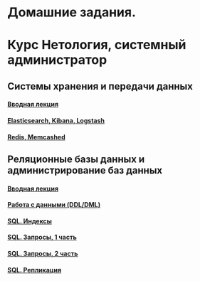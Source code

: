 # Домашние задания. 
# Курс Нетология, системный администратор
## Системы хранения и передачи данных

#### [Вводная лекция](./DB_intro/README.md)

#### [Elasticsearch, Kibana, Logstash](./DB_ELK/README.md)

#### [Redis, Memcashed](/DB_redis_memcached/README.md)

## Реляционные базы данных и администрирование баз данных

#### [Вводная лекция](./SQL_intro/README.md)

#### [Работа с данными (DDL/DML)](./SQL_DDL_DML/README.md)

#### [SQL. Индексы](./SQL_indexes/README.md)

#### [SQL. Запросы, 1 часть](./SQL_part1/README.md)

#### [SQL. Запросы, 2 часть](./SQL_part2/README.md)

#### [SQL. Репликация](./SQL_replication_part1/README.md)